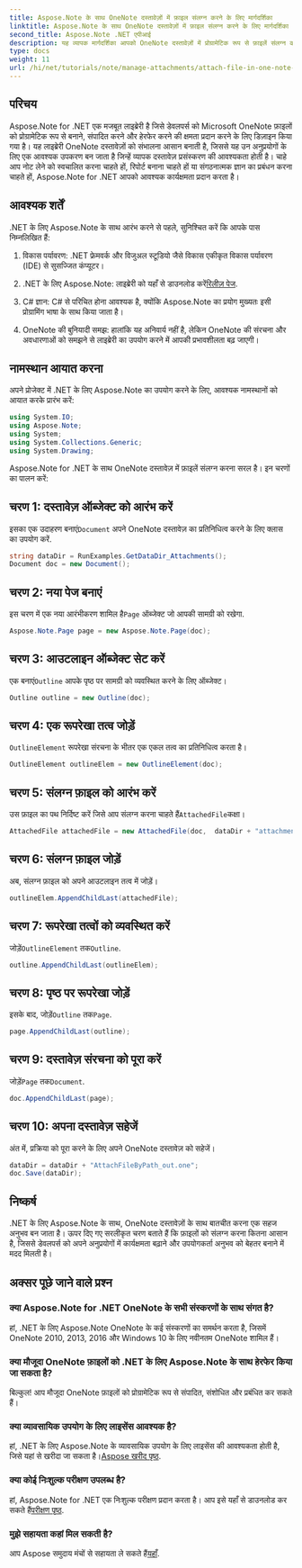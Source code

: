 ```yaml
---
title: Aspose.Note के साथ OneNote दस्तावेज़ों में फ़ाइल संलग्न करने के लिए मार्गदर्शिका
linktitle: Aspose.Note के साथ OneNote दस्तावेज़ों में फ़ाइल संलग्न करने के लिए मार्गदर्शिका
second_title: Aspose.Note .NET एपीआई
description: यह व्यापक मार्गदर्शिका आपको OneNote दस्तावेज़ों में प्रोग्रामेटिक रूप से फ़ाइलें संलग्न करने की प्रक्रिया से गुज़ारती है, जिससे आप अपने नोट लेने और दस्तावेज़ प्रबंधन कार्यों को बेहतर बना सकते हैं। स्पष्ट, चरण-दर-चरण निर्देशों और उपयोगी FAQ के साथ।
type: docs
weight: 11
url: /hi/net/tutorials/note/manage-attachments/attach-file-in-one-note-documents/
---
```

## परिचय

Aspose.Note for .NET एक मजबूत लाइब्रेरी है जिसे डेवलपर्स को Microsoft OneNote फ़ाइलों को प्रोग्रामेटिक रूप से बनाने, संपादित करने और हेरफेर करने की क्षमता प्रदान करने के लिए डिज़ाइन किया गया है। यह लाइब्रेरी OneNote दस्तावेज़ों को संभालना आसान बनाती है, जिससे यह उन अनुप्रयोगों के लिए एक आवश्यक उपकरण बन जाता है जिन्हें व्यापक दस्तावेज़ प्रसंस्करण की आवश्यकता होती है। चाहे आप नोट लेने को स्वचालित करना चाहते हों, रिपोर्ट बनाना चाहते हों या संगठनात्मक ज्ञान का प्रबंधन करना चाहते हों, Aspose.Note for .NET आपको आवश्यक कार्यक्षमता प्रदान करता है।

## आवश्यक शर्तें

.NET के लिए Aspose.Note के साथ आरंभ करने से पहले, सुनिश्चित करें कि आपके पास निम्नलिखित हैं:

1. विकास पर्यावरण: .NET फ्रेमवर्क और विजुअल स्टूडियो जैसे विकास एकीकृत विकास पर्यावरण (IDE) से सुसज्जित कंप्यूटर।
  
2.  .NET के लिए Aspose.Note: लाइब्रेरी को यहाँ से डाउनलोड करें[रिलीज़ पेज](https://releases.aspose.com/note/net/).

3. C# ज्ञान: C# से परिचित होना आवश्यक है, क्योंकि Aspose.Note का प्रयोग मुख्यतः इसी प्रोग्रामिंग भाषा के साथ किया जाता है।

4. OneNote की बुनियादी समझ: हालांकि यह अनिवार्य नहीं है, लेकिन OneNote की संरचना और अवधारणाओं को समझने से लाइब्रेरी का उपयोग करने में आपकी प्रभावशीलता बढ़ जाएगी।

## नामस्थान आयात करना

अपने प्रोजेक्ट में .NET के लिए Aspose.Note का उपयोग करने के लिए, आवश्यक नामस्थानों को आयात करके प्रारंभ करें:

```csharp
using System.IO;
using Aspose.Note;
using System;
using System.Collections.Generic;
using System.Drawing;
```

Aspose.Note for .NET के साथ OneNote दस्तावेज़ में फ़ाइलें संलग्न करना सरल है। इन चरणों का पालन करें:

## चरण 1: दस्तावेज़ ऑब्जेक्ट को आरंभ करें

 इसका एक उदाहरण बनाएं`Document` अपने OneNote दस्तावेज़ का प्रतिनिधित्व करने के लिए क्लास का उपयोग करें.

```csharp
string dataDir = RunExamples.GetDataDir_Attachments();
Document doc = new Document();
```

## चरण 2: नया पेज बनाएं

 इस चरण में एक नया आरंभीकरण शामिल है`Page` ऑब्जेक्ट जो आपकी सामग्री को रखेगा.

```csharp
Aspose.Note.Page page = new Aspose.Note.Page(doc);
```

## चरण 3: आउटलाइन ऑब्जेक्ट सेट करें

 एक बनाएं`Outline` आपके पृष्ठ पर सामग्री को व्यवस्थित करने के लिए ऑब्जेक्ट।

```csharp
Outline outline = new Outline(doc);
```

## चरण 4: एक रूपरेखा तत्व जोड़ें

`OutlineElement` रूपरेखा संरचना के भीतर एक एकल तत्व का प्रतिनिधित्व करता है।

```csharp
OutlineElement outlineElem = new OutlineElement(doc);
```

## चरण 5: संलग्न फ़ाइल को आरंभ करें

 उस फ़ाइल का पथ निर्दिष्ट करें जिसे आप संलग्न करना चाहते हैं`AttachedFile`कक्षा।

```csharp
AttachedFile attachedFile = new AttachedFile(doc,  dataDir + "attachment.txt");
```

## चरण 6: संलग्न फ़ाइल जोड़ें

अब, संलग्न फ़ाइल को अपने आउटलाइन तत्व में जोड़ें।

```csharp
outlineElem.AppendChildLast(attachedFile);
```

## चरण 7: रूपरेखा तत्वों को व्यवस्थित करें

 जोड़ें`OutlineElement` तक`Outline`.

```csharp
outline.AppendChildLast(outlineElem);
```

## चरण 8: पृष्ठ पर रूपरेखा जोड़ें

 इसके बाद, जोड़ें`Outline` तक`Page`.

```csharp
page.AppendChildLast(outline);
```

## चरण 9: दस्तावेज़ संरचना को पूरा करें

 जोड़ें`Page` तक`Document`.

```csharp
doc.AppendChildLast(page);
```

## चरण 10: अपना दस्तावेज़ सहेजें

अंत में, प्रक्रिया को पूरा करने के लिए अपने OneNote दस्तावेज़ को सहेजें।

```csharp
dataDir = dataDir + "AttachFileByPath_out.one";
doc.Save(dataDir);
```

## निष्कर्ष

.NET के लिए Aspose.Note के साथ, OneNote दस्तावेज़ों के साथ बातचीत करना एक सहज अनुभव बन जाता है। ऊपर दिए गए सरलीकृत चरण बताते हैं कि फ़ाइलों को संलग्न करना कितना आसान है, जिससे डेवलपर्स को अपने अनुप्रयोगों में कार्यक्षमता बढ़ाने और उपयोगकर्ता अनुभव को बेहतर बनाने में मदद मिलती है।

## अक्सर पूछे जाने वाले प्रश्न

### क्या Aspose.Note for .NET OneNote के सभी संस्करणों के साथ संगत है?

हां, .NET के लिए Aspose.Note OneNote के कई संस्करणों का समर्थन करता है, जिसमें OneNote 2010, 2013, 2016 और Windows 10 के लिए नवीनतम OneNote शामिल हैं।

### क्या मौजूदा OneNote फ़ाइलों को .NET के लिए Aspose.Note के साथ हेरफेर किया जा सकता है?

बिल्कुल! आप मौजूदा OneNote फ़ाइलों को प्रोग्रामेटिक रूप से संपादित, संशोधित और प्रबंधित कर सकते हैं।

### क्या व्यावसायिक उपयोग के लिए लाइसेंस आवश्यक है?

 हां, .NET के लिए Aspose.Note के व्यावसायिक उपयोग के लिए लाइसेंस की आवश्यकता होती है, जिसे यहां से खरीदा जा सकता है।[Aspose खरीद पृष्ठ](https://purchase.conholdate.com/buy).

### क्या कोई निःशुल्क परीक्षण उपलब्ध है?

 हां, Aspose.Note for .NET एक निःशुल्क परीक्षण प्रदान करता है। आप इसे यहाँ से डाउनलोड कर सकते हैं[परीक्षण पृष्ठ](https://releases.aspose.com/).

### मुझे सहायता कहां मिल सकती है?

 आप Aspose समुदाय मंचों से सहायता ले सकते हैं[यहाँ](https://forum.aspose.com/c/note/28).